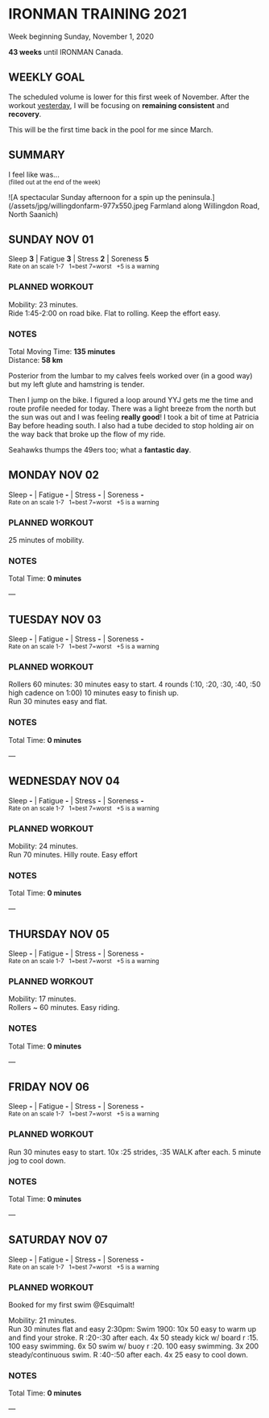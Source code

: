 # IRONMAN TRAINING 2021
Week beginning Sunday, November 1, 2020

**43 weeks** until IRONMAN Canada.

## WEEKLY GOAL
The scheduled volume is lower for this first week of November.  After the workout [yesterday](ironman2021-44weeksout), I will be focusing on **remaining consistent** and **recovery**.

This will be the first time back in the pool for me since March.

## SUMMARY
I feel like was...   
<sup>(filled out at the end of the week)</sup>
<!--OVERTRAINING|ON THE EDGE|STAYING CONSISTENT|LAGGING A BIT-->

![A spectacular Sunday afternoon for a spin up the peninsula.](/assets/jpg/willingdonfarm-977x550.jpeg Farmland along Willingdon Road, North Saanich)

## SUNDAY NOV 01
Sleep **3** | Fatigue **3** | Stress **2** | Soreness **5**  
<sup>Rate on an scale 1-7 &nbsp; 1=best 7=worst &nbsp; +5 is a warning</sup>

### PLANNED WORKOUT
Mobility: 23 minutes.    
Ride 1:45-2:00 on road bike. Flat to rolling. Keep the effort easy.

### NOTES
Total Moving Time: **135 minutes**  
Distance: **58 km**

Posterior from the lumbar to my calves feels worked over (in a good way) but my left glute and hamstring is tender.

Then I jump on the bike.  I figured a loop around YYJ gets me the time and route profile needed for today.  There was a light breeze from the north but the sun was out and I was feeling **really good**!  I took a bit of time at Patricia Bay before heading south.  I also had a tube decided to stop holding air on the way back that broke up the flow of my ride.

Seahawks thumps the 49ers too; what a **fantastic day**. 


<!---->
## MONDAY NOV 02
Sleep **-** | Fatigue **-** | Stress **-** | Soreness **-**  
<sup>Rate on an scale 1-7 &nbsp; 1=best 7=worst &nbsp; +5 is a warning</sup>

### PLANNED WORKOUT
25 minutes of mobility.

### NOTES
Total Time: **0 minutes**

&mdash; 


<!---->
## TUESDAY NOV 03
Sleep **-** | Fatigue **-** | Stress **-** | Soreness **-**  
<sup>Rate on an scale 1-7 &nbsp; 1=best 7=worst &nbsp; +5 is a warning</sup>

### PLANNED WORKOUT
Rollers 60 minutes: 30 minutes easy to start. 4 rounds (:10, :20, :30, :40, :50 high cadence on 1:00) 10 minutes easy to finish up.   
Run 30 minutes easy and flat.

### NOTES
Total Time: **0 minutes**

&mdash; 


<!---->
## WEDNESDAY NOV 04
Sleep **-** | Fatigue **-** | Stress **-** | Soreness **-**  
<sup>Rate on an scale 1-7 &nbsp; 1=best 7=worst &nbsp; +5 is a warning</sup>

### PLANNED WORKOUT
Mobility: 24 minutes.  
Run 70 minutes. Hilly route. Easy effort

### NOTES
Total Time: **0 minutes**

&mdash; 


<!---->
## THURSDAY NOV 05
Sleep **-** | Fatigue **-** | Stress **-** | Soreness **-**  
<sup>Rate on an scale 1-7 &nbsp; 1=best 7=worst &nbsp; +5 is a warning</sup>

### PLANNED WORKOUT
Mobility: 17 minutes.   
Rollers ~ 60 minutes. Easy riding.

### NOTES
Total Time: **0 minutes**

&mdash; 


<!---->
## FRIDAY NOV 06
Sleep **-** | Fatigue **-** | Stress **-** | Soreness **-**  
<sup>Rate on an scale 1-7 &nbsp; 1=best 7=worst &nbsp; +5 is a warning</sup>

### PLANNED WORKOUT
Run 30 minutes easy to start. 10x :25 strides, :35 WALK after each. 5 minute jog to cool down.

### NOTES
Total Time: **0 minutes**

&mdash; 


<!---->
## SATURDAY NOV 07
Sleep **-** | Fatigue **-** | Stress **-** | Soreness **-**  
<sup>Rate on an scale 1-7 &nbsp; 1=best 7=worst &nbsp; +5 is a warning</sup>

### PLANNED WORKOUT
Booked for my first swim @Esquimalt!

Mobility: 21 minutes.   
Run 30 minutes flat and easy
2:30pm: Swim 1900: 10x 50 easy to warm up and find your stroke. R :20-:30 after each. 4x 50 steady kick w/ board r :15. 100 easy swimming. 6x 50 swim w/ buoy r :20. 100 easy swimming. 3x 200 steady/continuous swim. R :40-:50 after each. 4x 25 easy to cool down.

### NOTES
Total Time: **0 minutes**

&mdash;